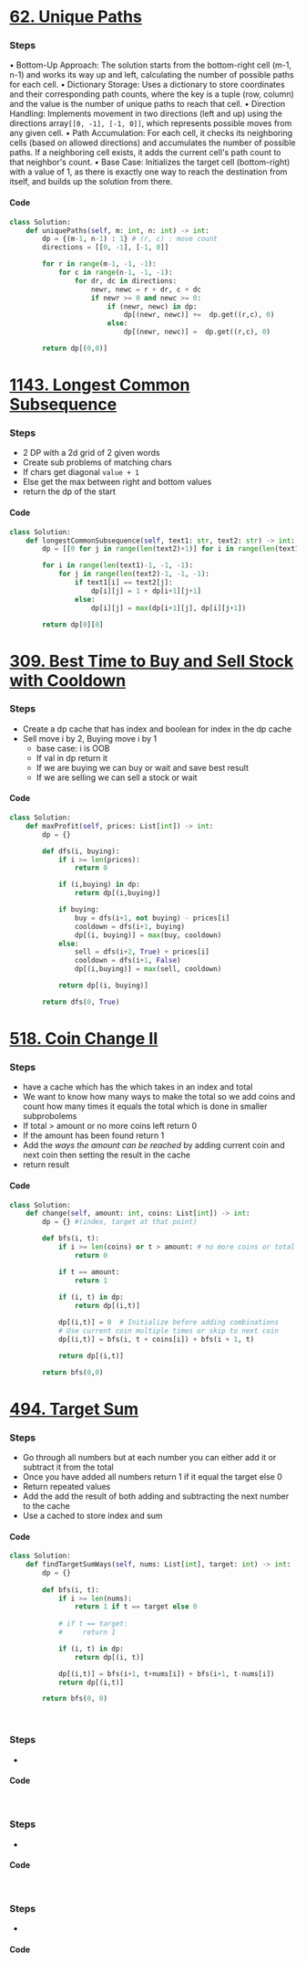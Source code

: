 # [62. Unique Paths](https://leetcode.com/problems/unique-paths/)
### Steps
• Bottom-Up Approach: The solution starts from the bottom-right cell (m-1, n-1) and works its way up and left, calculating the number of possible paths for each cell.
• Dictionary Storage: Uses a dictionary to store coordinates and their corresponding path counts, where the key is a tuple (row, column) and the value is the number of unique paths to reach that cell.
• Direction Handling: Implements movement in two directions (left and up) using the directions array`[[0, -1], [-1, 0]]`, which represents possible moves from any given cell.
• Path Accumulation: For each cell, it checks its neighboring cells (based on allowed directions) and accumulates the number of possible paths. If a neighboring cell exists, it adds the current cell's path count to that neighbor's count.
• Base Case: Initializes the target cell (bottom-right) with a value of 1, as there is exactly one way to reach the destination from itself, and builds up the solution from there.

#### Code
```python
class Solution:
    def uniquePaths(self, m: int, n: int) -> int:
        dp = {(m-1, n-1) : 1} # (r, c) : move count
        directions = [[0, -1], [-1, 0]]

        for r in range(m-1, -1, -1):
            for c in range(n-1, -1, -1):
                for dr, dc in directions:
                    newr, newc = r + dr, c + dc
                    if newr >= 0 and newc >= 0:
                        if (newr, newc) in dp:
                            dp[(newr, newc)] +=  dp.get((r,c), 0)
                        else:
                            dp[(newr, newc)] =  dp.get((r,c), 0)

        return dp[(0,0)]
```

# [1143. Longest Common Subsequence](https://leetcode.com/problems/longest-common-subsequence/)
### Steps
* 2 DP with a 2d grid of 2 given words
* Create sub problems of matching chars
* If chars get diagonal `value + 1` 
* Else get the max between right and bottom values
* return the dp of the start

#### Code
```python
class Solution:
    def longestCommonSubsequence(self, text1: str, text2: str) -> int:
        dp = [[0 for j in range(len(text2)+1)] for i in range(len(text1)+1)]

        for i in range(len(text1)-1, -1, -1):
            for j in range(len(text2)-1, -1, -1):
                if text1[i] == text2[j]:
                    dp[i][j] = 1 + dp[i+1][j+1]
                else:
                    dp[i][j] = max(dp[i+1][j], dp[i][j+1])

        return dp[0][0]
```

# [309. Best Time to Buy and Sell Stock with Cooldown](https://leetcode.com/problems/best-time-to-buy-and-sell-stock-with-cooldown/)
### Steps
* Create a dp cache that has index and boolean for index in the dp cache
* Sell move i by 2, Buying move i by 1 
	* base case: i is OOB
	* If val in dp return it
	* If we are buying we can buy or wait and save best result
	* If we are selling we can sell a stock or wait

#### Code
```python
class Solution:
    def maxProfit(self, prices: List[int]) -> int:
        dp = {}

        def dfs(i, buying):
            if i >= len(prices):
                return 0

            if (i,buying) in dp:
                return dp[(i,buying)]

            if buying:
                buy = dfs(i+1, not buying) - prices[i]
                cooldown = dfs(i+1, buying)
                dp[(i, buying)] = max(buy, cooldown)
            else:
                sell = dfs(i+2, True) + prices[i]
                cooldown = dfs(i+1, False)
                dp[(i,buying)] = max(sell, cooldown)

            return dp[(i, buying)]

        return dfs(0, True)
```

# [518. Coin Change II](https://leetcode.com/problems/coin-change-ii/)
### Steps
* have a cache which has the which takes in an index and total
* We want to know how many ways to make the total so we add coins and count how many times it equals the total which is done in smaller subprobolems
* If total > amount or no more coins left return 0
* If the amount has been found return 1
* Add the *ways the amount can be reached* by adding current coin and next coin then setting the result in the cache
* return result

#### Code
```python
class Solution:
    def change(self, amount: int, coins: List[int]) -> int:
        dp = {} #(index, target at that point)

        def bfs(i, t):
            if i >= len(coins) or t > amount: # no more coins or total exceeds amount
                return 0

            if t == amount:
                return 1
            
            if (i, t) in dp:
                return dp[(i,t)]

            dp[(i,t)] = 0  # Initialize before adding combinations
            # Use current coin multiple times or skip to next coin
            dp[(i,t)] = bfs(i, t + coins[i]) + bfs(i + 1, t)

            return dp[(i,t)]

        return bfs(0,0)
```

# [494. Target Sum](https://leetcode.com/problems/target-sum/)
### Steps
* Go through all numbers but at each number you can either add it or subtract it from the total
* Once you have added all numbers return 1 if it equal the target else 0
* Return repeated values
* Add the add the result of both adding and subtracting the next number to the cache
* Use a cached to store index and sum

#### Code
```python
class Solution:
    def findTargetSumWays(self, nums: List[int], target: int) -> int:
        dp = {}
        
        def bfs(i, t):
            if i >= len(nums):
                return 1 if t == target else 0
            
            # if t == target:
            #     return 1

            if (i, t) in dp:
                return dp[(i, t)]

            dp[(i,t)] = bfs(i+1, t+nums[i]) + bfs(i+1, t-nums[i])
            return dp[(i,t)]

        return bfs(0, 0)
                
```

# 
### Steps
* 

#### Code
```python

```

# 
### Steps
* 

#### Code
```python

```

# 
### Steps
* 

#### Code
```python

```


